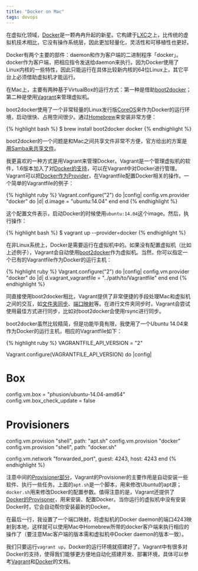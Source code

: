 ```yaml
---
title: "Docker on Mac"
tags: devops
---
```


在虚拟化领域，[Docker][]是一颗冉冉升起的新星。它构建于[LXC][]之上，比传统的虚拟机技术相比，它没有操作系统层，因此更加轻量化，灵活性和可移植性也更好。

Docker有两个主要的部件：daemon和作为客户端的二进制程序「docker」。docker作为客户端，把相应指令发送给daemon来执行。因为Docker使用了Linux内核的一些特性，因此只能运行在具体比较新内核的64位Linux上，其它平台上必须借助虚拟机才能运行。

在Mac上，主要有两种基于VirtualBox的运行方式：第一种是借助[boot2docker][]；第二种是使用[Vagrant][]来管理虚拟机。

boot2docker使用了一个非常轻量的Linux发行版[CoreOS][]来作为Docker的运行环境，启动很快、占用空间很少。通过[Homebrew][]来安装非常方便：

{% highlight bash %}
$ brew install boot2docker docker
{% endhighlight %}

boot2docker的一个问题是和Mac之间共享文件非常不方便，官方给出的方案是[用Samba来共享文件][boot2docker-sharing]。

我更喜欢的一种方式是用Vagrant来管理Docker。Vagrant是一个管理虚拟机的软件，1.6版本加入了对[Docker的支持][vagrant-docker]，可以在Vagrant中对Docker进行管理。Vagrant可以把[Docker作为Provider][vagrant-docker-provider]，在Vagrantfile配置Docker相关的操作。一个简单的Vagrantfile的例子：

{% highlight ruby %}
Vagrant.configure("2") do |config|
  config.vm.provider "docker" do |d|
    d.image = "ubuntu:14.04"
  end
end
{% endhighlight %}

这个配置文件表示，启动Docker的时候使用`ubuntu:14.04`这个image。然后，执行操作：

{% highlight bash %}
$ vagrant up --provider=docker
{% endhighlight %}

在非Linux系统上，Docker是需要运行在虚拟机中的。如果没有配置虚拟机（比如上述例子），Vagrant会自动使用[boot2docker][vagrant-boot2docker]作为虚拟机。当然，你可以指定一个已有的Vagrantfile作为Docker的运行主机：

{% highlight ruby %}
Vagrant.configure("2") do |config|
  config.vm.provider "docker" do |d|
    d.vagrant_vagrantfile = "../path/to/Vagrantfile"
  end
end
{% endhighlight %}

同直接使用boot2docker相比，Vagrant提供了非常便捷的手段处理Mac和虚拟机之间的交互，如[文件夹同步][vagrant-synced-folder]、[端口映射][vagrant-network]等。在进行文件夹同步时，Vagrant会尝试使用最佳方式进行同步，比如对boot2docker会使用rsync进行同步。

boot2docker虽然比较精简，但是功能毕竟有限，我使用了一个Ubuntu 14.04来作为Docker的运行主机，相应的Vagrantfile如下：

{% highlight ruby %}
VAGRANTFILE_API_VERSION = "2"

Vagrant.configure(VAGRANTFILE_API_VERSION) do |config|
  # Box
  config.vm.box = "phusion/ubuntu-14.04-amd64"
  config.vm.box_check_update = false

  # Provisioners
  config.vm.provision "shell", path: "apt.sh"
  config.vm.provision "docker"
  config.vm.provision "shell", path: "docker.sh"

  config.vm.network "forwarded_port", guest: 4243, host: 4243
end
{% endhighlight %}

注意中间的[Provisioner部分][vagrant-provisioners]，Vagrant的Provisioner的主要作用是自动安装一些软件、执行一些任务。上面的`apt.sh`是一个脚本，用来修改Ubuntu的apt源；`docker.sh`用来修改Docker的配置参数。值得注意的是，Vagrant还提供了[Docker的Provisoner][docker-provisioner]，用来安装、配置Docker。当你运行的虚拟机中没有安装Docker时，它会自动帮你安装最新的Docker。

在最后一行，我设置了一个端口映射，将虚拟机的Docker daemon的端口4243映射到本地，这样就可以使用Mac中Homebrew所带的docker客户端来执行相应的操作了（要注意Mac客户端的版本需和虚拟机中Docker daemon的版本一致）。

我们只要运行`vagrant up`，Docker的运行环境就搭建好了。Vagrant中有很多对Docker的支持，使得我们能够更方便地自动化搭建开发、部署环境，具体可以参考[Vagrant][vagrant-docs]和[Docker][docker-docs]的文档。


[Docker]: https://www.docker.io
[LXC]: http://en.wikipedia.org/wiki/Lxc
[boot2docker]: https://github.com/boot2docker/boot2docker
[Vagrant]: http://www.vagrantup.com
[CoreOS]: https://coreos.com
[Homebrew]: http://brew.sh
[boot2docker-sharing]: https://github.com/boot2docker/boot2docker#folder-sharing
[vagrant-docker]: http://www.vagrantup.com/blog/feature-preview-vagrant-1-6-docker-dev-environments.html
[vagrant-docker-provider]: http://docs.vagrantup.com/v2/docker/index.html
[vagrant-boot2docker]: https://github.com/mitchellh/vagrant/blob/master/plugins/providers/docker/hostmachine/Vagrantfile
[vagrant-synced-folder]: http://docs.vagrantup.com/v2/synced-folders/index.html
[vagrant-network]: http://docs.vagrantup.com/v2/networking/forwarded_ports.html
[vagrant-provisioners]: http://docs.vagrantup.com/v2/provisioning/index.html
[docker-provisioner]: http://docs.vagrantup.com/v2/provisioning/docker.html
[vagrant-docs]: http://docs.vagrantup.com/v2/
[docker-docs]: http://docs.docker.io
